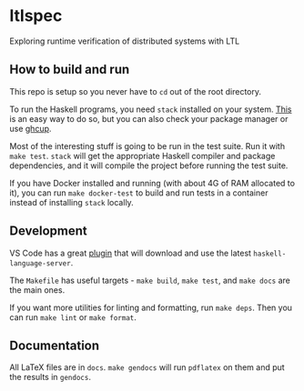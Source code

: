 # ltlspec

Exploring runtime verification of distributed systems with LTL

## How to build and run

This repo is setup so you never have to `cd` out of the root directory.

To run the Haskell programs, you need `stack` installed on your system. [This](https://docs.haskellstack.org/en/stable/README/) is an easy way to do so, but you can also check your package manager or use [ghcup](https://www.haskell.org/ghcup/).

Most of the interesting stuff is going to be run in the test suite. Run it with `make test`. `stack` will get the appropriate Haskell compiler and package dependencies, and it will compile the project before running the test suite.

If you have Docker installed and running (with about 4G of RAM allocated to it), you can run `make docker-test` to build and run tests in a container instead of installing `stack` locally.

## Development

VS Code has a great [plugin](https://marketplace.visualstudio.com/items?itemName=haskell.haskell) that will download and use the latest `haskell-language-server`.

The `Makefile` has useful targets - `make build`, `make test`, and `make docs` are the main ones.

If you want more utilities for linting and formatting, run `make deps`. Then you can run `make lint` or `make format`.

## Documentation

All LaTeX files are in `docs`. `make gendocs` will run `pdflatex` on them and put the results in `gendocs`.
